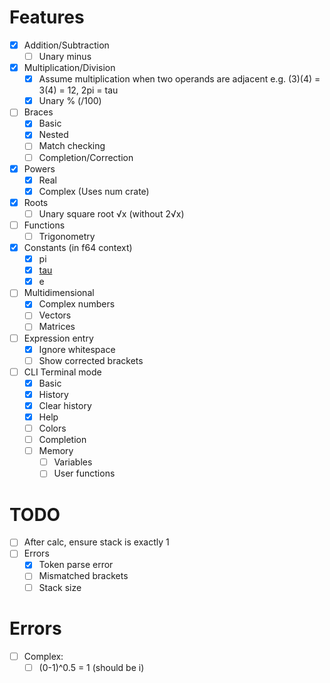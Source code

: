 
Features
===

- [x] Addition/Subtraction
  - [ ] Unary minus
- [x] Multiplication/Division
  - [x] Assume multiplication when two operands are adjacent e.g. (3)(4) = 3(4) = 12, 2pi = tau
  - [x] Unary % (/100)
- [ ] Braces
  - [x] Basic
  - [x] Nested
  - [ ] Match checking
  - [ ] Completion/Correction
- [x] Powers
  - [x] Real
  - [x] Complex (Uses num crate)
- [x] Roots
  - [ ] Unary square root √x (without 2√x)
- [ ] Functions
  - [ ] Trigonometry
- [x] Constants (in f64 context)
  - [x] pi
  - [x] [tau](https://tauday.com/)
  - [x] e
- [ ] Multidimensional
  - [x] Complex numbers
  - [ ] Vectors
  - [ ] Matrices

- [ ] Expression entry
  - [x] Ignore whitespace
  - [ ] Show corrected brackets

- [ ] CLI Terminal mode
  - [x] Basic
  - [x] History
  - [x] Clear history
  - [x] Help
  - [ ] Colors
  - [ ] Completion
  - [ ] Memory
    - [ ] Variables
    - [ ] User functions

TODO
==

 - [ ] After calc, ensure stack is exactly 1
 - [ ] Errors
   - [x] Token parse error
   - [ ] Mismatched brackets
   - [ ] Stack size

Errors
===

 - [ ] Complex:
   - [ ] (0-1)^0.5 = 1 (should be i)

